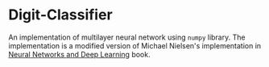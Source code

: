 # Digit-Classifier
An implementation of multilayer neural network using `numpy` library. The implementation 
is a modified version of Michael Nielsen's implementation in 
[Neural Networks and Deep Learning](http://neuralnetworksanddeeplearning.com/) book. 
